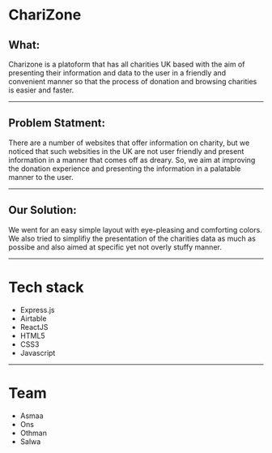 # ChariZone

## What:
Charizone is a platoform that has all charities UK based with the aim of presenting their information and data to 
the user in a friendly and convenient manner so that the process of donation and browsing charities is easier and faster.

---
## Problem Statment:
There are a number of websites that offer information on charity, but we noticed that such websities in the UK are not user friendly and present information in a manner that comes off as dreary. So, we aim at improving the donation experience and presenting the information in a palatable manner to the user.

---
## Our Solution: 
We went for an easy simple layout with eye-pleasing and comforting colors. We also tried to simplifiy the presentation of the charities data as much as possibe and also aimed at specific yet not overly stuffy manner.

---

# Tech stack
* Express.js
* Airtable
* ReactJS
* HTML5
* CSS3
* Javascript

---

# Team
* Asmaa
* Ons
* Othman
* Salwa
